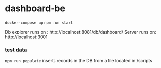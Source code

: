 # dashboard-be

`docker-compose up`
`npm run start`

Db explorer runs on : http://localhost:8081/db/dashboard/
Server runs on: http://localhost:3001

### test data

`npm run populate` inserts records in the DB from a file located in /scripts
